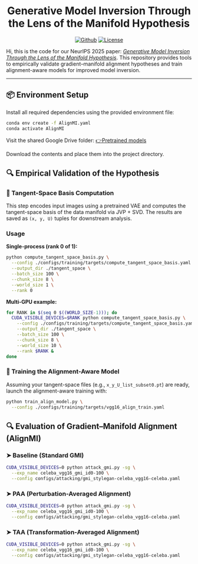 <h1 align="center">Generative Model Inversion Through the Lens of the Manifold Hypothesis</h1>
<p align="center">
    <a href="https://github.com/AlanPeng0897/AlignMI"><img src="https://img.shields.io/badge/-Github-grey?logo=github" alt="Github"></a>
    <a href="https://arxiv.org/pdf/2509.20177"> <img src="https://img.shields.io/badge/NeurIPS'25-blue" alt="License"> </a>
</p>

Hi, this is the code for our NeurIPS 2025 paper: *[Generative Model Inversion Through the Lens of the Manifold Hypothesis](https://arxiv.org/pdf/2509.20177)*.
This repository provides tools to empirically validate gradient–manifold alignment hypotheses and train alignment-aware models for improved model inversion.

---

## 📦 Environment Setup

Install all required dependencies using the provided environment file:

```bash
conda env create -f AlignMI.yaml
conda activate AlignMI
```

Visit the shared Google Drive folder:  [👉Pretrained models](https://drive.google.com/drive/folders/1fPSoQrMzwohgkqdLJ9EwdEkgfTtft2rV?usp=sharing)

Download the contents and place them into the project directory. 

## 🔍 Empirical Validation of the Hypothesis
### 🧠 Tangent-Space Basis Computation

This step encodes input images using a pretrained VAE and computes the tangent-space basis of the data manifold via JVP + SVD. The results are saved as `(x, y, U)` tuples for downstream analysis.

### Usage

**Single-process (rank 0 of 1):**
```bash
python compute_tangent_space_basis.py \
  --config ./configs/training/targets/compute_tangent_space_basis.yaml \
  --output_dir ./tangent_space \
  --batch_size 100 \
  --chunk_size 8 \
  --world_size 1 \
  --rank 0
```

**Multi-GPU example:**
```bash
for RANK in $(seq 0 $((WORLD_SIZE-1))); do
  CUDA_VISIBLE_DEVICES=$RANK python compute_tangent_space_basis.py \
    --config ./configs/training/targets/compute_tangent_space_basis.yaml \
    --output_dir ./tangent_space \
    --batch_size 100 \
    --chunk_size 8 \
    --world_size 10 \
    --rank $RANK &
done

```



### 🧩 Training the Alignment-Aware Model

Assuming your tangent-space files (e.g., `x_y_U_list_subset0.pt`) are ready, launch the alignment-aware training with:

```bash
python train_align_model.py \
  --config ./configs/training/targets/vgg16_align_train.yaml
```



## 🔍 Evaluation of Gradient–Manifold Alignment (AlignMI)

### ➤ Baseline (Standard GMI)
```bash
CUDA_VISIBLE_DEVICES=0 python attack_gmi.py -sg \
  --exp_name celeba_vgg16_gmi_id0-100 \
  --config configs/attacking/gmi_stylegan-celeba_vgg16-celeba.yaml
```

### ➤ PAA (Perturbation-Averaged Alignment)
```bash
CUDA_VISIBLE_DEVICES=0 python attack_gmi.py -sg \
  --exp_name celeba_vgg16_gmi_id0-100 \
  --config configs/attacking/gmi_stylegan-celeba_vgg16-celeba.yaml
```

### ➤ TAA (Transformation-Averaged Alignment)
```bash
CUDA_VISIBLE_DEVICES=0 python attack_gmi.py -sg \
  --exp_name celeba_vgg16_gmi_id0-100 \
  --config configs/attacking/gmi_stylegan-celeba_vgg16-celeba.yaml
```

